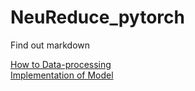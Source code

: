 # NeuReduce_pytorch

Find out markdown

[How to Data-processing](https://github.com/DolceLatte/NeuReduce_pytorch/blob/main/How%20to%20Data%20pre-processing.md)<br/>
[Implementation of Model](https://github.com/DolceLatte/NeuReduce_pytorch/blob/main/Model_summary.md)<br/>
